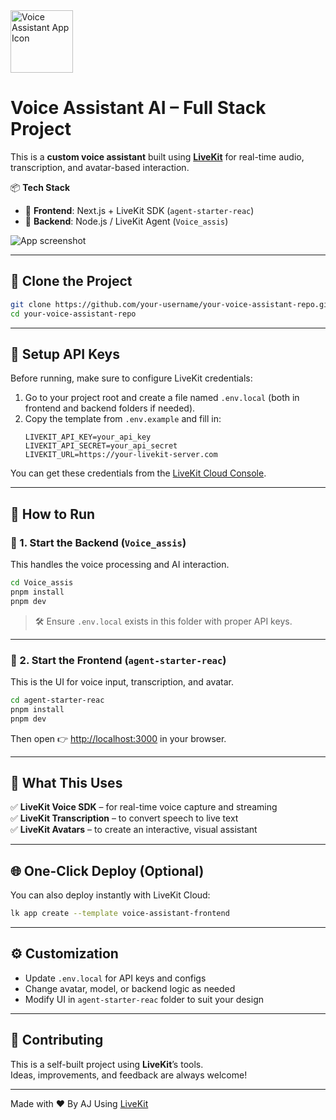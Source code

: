 <img src="./.github/assets/app-icon.png" alt="Voice Assistant App Icon" width="100" height="100">

# Voice Assistant AI – Full Stack Project

This is a **custom voice assistant** built using **[LiveKit](https://livekit.io/)** for real-time audio, transcription, and avatar-based interaction.

📦 **Tech Stack**
- 🎯 **Frontend**: Next.js + LiveKit SDK (`agent-starter-reac`)
- 🧠 **Backend**: Node.js / LiveKit Agent (`Voice_assis`)

![App screenshot](./.github/assets/frontend-screenshot.jpeg)

---

## 📁 Clone the Project

```bash
git clone https://github.com/your-username/your-voice-assistant-repo.git
cd your-voice-assistant-repo
```

---

## 🔑 Setup API Keys

Before running, make sure to configure LiveKit credentials:

1. Go to your project root and create a file named `.env.local` (both in frontend and backend folders if needed).
2. Copy the template from `.env.example` and fill in:
    ```
    LIVEKIT_API_KEY=your_api_key
    LIVEKIT_API_SECRET=your_api_secret
    LIVEKIT_URL=https://your-livekit-server.com
    ```

You can get these credentials from the [LiveKit Cloud Console](https://cloud.livekit.io/).

---

## 🚀 How to Run

### 🔹 1. Start the Backend (`Voice_assis`)

This handles the voice processing and AI interaction.

```bash
cd Voice_assis
pnpm install
pnpm dev
```

> 🛠 Ensure `.env.local` exists in this folder with proper API keys.

---

### 🔹 2. Start the Frontend (`agent-starter-reac`)

This is the UI for voice input, transcription, and avatar.

```bash
cd agent-starter-reac
pnpm install
pnpm dev
```

Then open 👉 [http://localhost:3000](http://localhost:3000) in your browser.

---

## 🎯 What This Uses

✅ **LiveKit Voice SDK** – for real-time voice capture and streaming  
✅ **LiveKit Transcription** – to convert speech to live text  
✅ **LiveKit Avatars** – to create an interactive, visual assistant

---

## 🌐 One-Click Deploy (Optional)

You can also deploy instantly with LiveKit Cloud:

```bash
lk app create --template voice-assistant-frontend
```

---

## ⚙️ Customization

- Update `.env.local` for API keys and configs
- Change avatar, model, or backend logic as needed
- Modify UI in `agent-starter-reac` folder to suit your design

---

## 🤝 Contributing

This is a self-built project using **LiveKit**’s tools.  
Ideas, improvements, and feedback are always welcome!

---

Made with ❤️ By AJ Using [LiveKit](https://livekit.io/)
